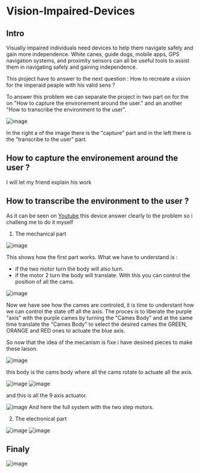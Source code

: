 # Vision-Impaired-Devices

## Intro
Visually impaired individuals need devices to help them navigate safely and gain more independence. White canes, guide dogs, mobile apps, GPS navigation systems, and proximity sensors can all be useful tools to assist them in navigating safely and gaining independence.

This project have to answer to the next question :
How to recreate a vision for the imperaid peaple with his valid sens ?

To answer this problem we can separate the project in two part on for the on "How to capture the environement around the user." and an another "How to 
transcribe the environment to the user".

![image](https://user-images.githubusercontent.com/104011562/233152904-8bf72270-7194-499a-96d4-f7d76c310171.png)

In the right a of the image there is the "capture" part and in the left there is the "transcribe to the user" part.

## How to capture the environement around the user ?

I will let my friend explain his work

## How to transcribe the environment to the user ?

As it can be seen on [Youtube](https://www.youtube.com/watch?v=8Au47gnXs0w&t=751s) this device answer clearly to the problem so i challeng me to do it myself

1. The mechanical part 

![image](https://user-images.githubusercontent.com/104011562/233153959-5646e358-56e5-452c-8b8d-ed4c711a51c4.png)

This shows how the first part works. What we have to understand is :
 - if the two motor turn the body will also turn.
 - if the motor 2 turn the body will translate.
 With this you can control the position of all the cams.
 
![image](https://user-images.githubusercontent.com/104011562/233154182-73125c4a-a232-4e36-925a-6fbe00bd30ca.png)

Now we have see how the cames are controled, it is time to understant how we can control the state off all the axis.
The proces is to liberate the purple "axis" with the purple cames by turning the "Cames Body" and at the same time translate the "Cames Body" to select the desired cames the GREEN, ORANGE and RED ones to actuate the blue axis.


So now that the idea of the mecanism is fixe i have desined pieces to make these laison.

![image](https://user-images.githubusercontent.com/104011562/233156006-d698e286-2098-46bc-b8c9-ae004bfa967d.png)

this body is the cams body where all the cams rotate to actuate all the axis.

![image](https://user-images.githubusercontent.com/104011562/233156472-4a5b44ed-7ac3-4e1b-8f9d-28c5ae2776a2.png)
![image](https://user-images.githubusercontent.com/104011562/233789125-ef8e13d7-4932-4f6a-97ad-a6ef659f3609.png)


and this is all the 9 axis actuator.

![image](https://user-images.githubusercontent.com/104011562/233156151-20a98e07-8b20-4391-935e-1860f5e5b1fc.png)
And here the full system with the two step motors.

2. The electronical part

![image](https://user-images.githubusercontent.com/104011562/233156635-ef0a69c6-36e2-47da-94d3-ca862e793e2d.png)
![image](https://user-images.githubusercontent.com/104011562/233156736-9b3d91e0-7ec5-4ea2-b670-b066420bb09c.png)

## Finaly
![image](https://user-images.githubusercontent.com/104011562/233788835-853165fa-80de-4ed4-a08e-cf7ed33c525e.png)






